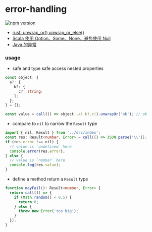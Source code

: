 # error-handling

[![npm version](https://badge.fury.io/js/%40nanlei%2Ferror-handling.svg)](https://badge.fury.io/js/%40nanlei%2Ferror-handling)

- [rust: unwrap_or(),unwrap_or_else()](https://learning-rust.github.io/docs/e4.unwrap_and_expect.html)
- [Scala 使用 Option、Some、None，避免使用 Null](https://www.runoob.com/w3cnote/scala-option-some-none.html)
- [Java 的异常](https://www.liaoxuefeng.com/wiki/1252599548343744/1264734349295520)

### usage

- safe and type safe access nested properties

```typescript
const object: {
  a?: {
    b?: {
      c?: string;
    };
  };
} = {};

const value = call(() => object!.a!.b!.c!).unwrapOr('ok'); // ok
```

- compare to `nil` to narrow the `Result` type

```typescript
import { nil, Result } from '../src/index';
const res: Result<number, Error> = call(() => JSON.parse('\\'));
if (res.error !== nil) {
  // value is `undefined` here
  console.error(res.error);
} else {
  // value is `number` here
  console.log(res.value);
}
```

- define a method return a `Result` type

```typescript
function mayFail(): Result<number, Error> {
  return call(() => {
    if (Math.random() < 0.5) {
      return 0;
    } else {
      throw new Error('too big');
    }
  });
}
```
